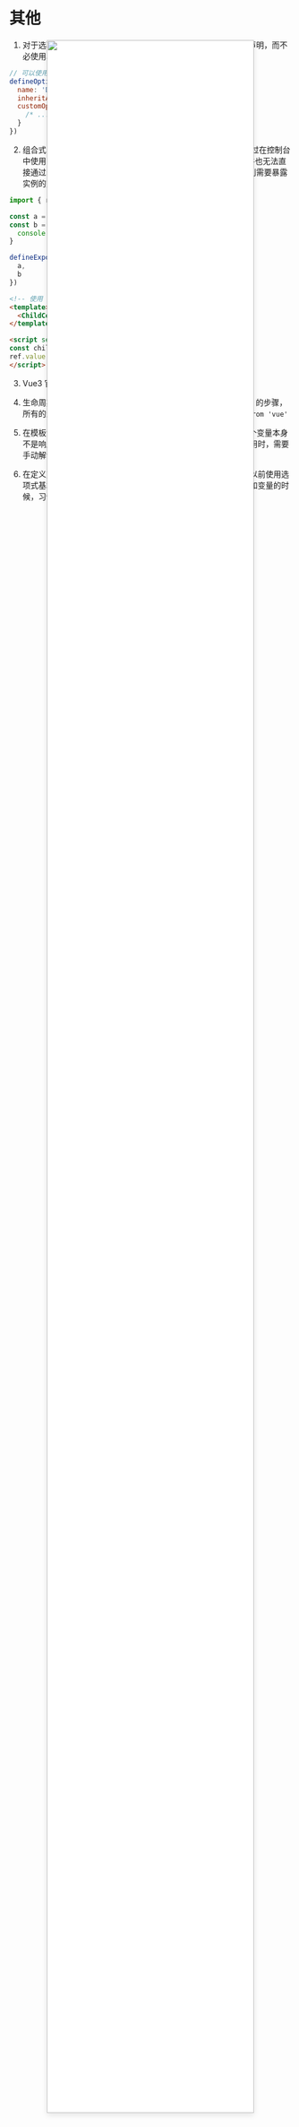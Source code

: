 <style>
  .pop-img {
    position: absolute;
    top: 50%;
    left: 50%;
    transform: translate(-50%, -50%);
    height: calc(100vh - 300px);
    width: 370px;
    object-fit: scale-down;
    background: #fff;
    box-shadow: 0px 4px 10px 0px rgba(0, 0, 0, 0.1);
  }
</style>

# 其他

1. 对于选项式 API 中的其他选项，可以使用`defineOptions`编译宏来声明，而不必使用单独的`<script>`块：

<div v-click.hide="1">

```javascript
// 可以使用组合式 API 完成定义的选项无法使用这个宏定义
defineOptions({
  name: 'DemoComp',
  inheritAttrs: false,
  customOptions: {
    /* ... */
  }
})
```
</div>

<div v-click="1">

2. 组合式 API 不再默认暴露组件实例的所有属性和方法，因此无法通过在控制台中使用 Vue DevTools 像之前一样`$vm.xxx`访问变量或方法，父组件也无法直接通过`$refs.childRef.someMethod()`调用子组件的方法，如果特别需要暴露实例的变量和方法，使用`defineExpose`宏

<div v-click.hide="3">

<div v-click.hide="2">
<div v-click>

```javascript
import { ref } from 'vue'

const a = ref(2)
const b = function() {
  console.log(a.value)
}

defineExpose({
  a,
  b
})
```
</div>
</div>
<div v-click>

```html
<!-- 使用 -->
<template>
  <ChildComponent ref="childRef" />
</template>

<script setup>
const childRef = ref(null)
ref.value.someMethod()
</script>
```

</div>
</div>
</div>

<div v-click="3">

3. Vue3 官方推荐使用`pinia`而不是`vuex`作为状态管理工具

</div>

<div v-click="4">

4. 生命周期基本类似于 Vue2，只是在 beforeCreate 前增加了 setup 的步骤，所有的生命周期钩子也需要声明引入，如`import { onMounted } from 'vue'` 

<div v-click.hide="6">
<div v-click="5">
<img class="pop-img" src="https://cn.vuejs.org/assets/lifecycle_zh-CN.FtDDVyNA.png" />
</div>
</div>

</div>

<div v-click="6">

5. 在模板渲染上下文中，只有顶级的 ref 属性才会被解包。如果某一个变量本身不是响应式，但是其内部包含了一个响应式的属性，则在模板中使用时，需要手动解包: `<span>{{ obj.refValue.value }}</span>`

</div>

<div v-click="7">

6. 在定义变量或方法之前就使用它们，会引起编译失败。这个问题在以前使用选项式基本不会出现，但是使用了组合式以后很容易在随意排布方法和变量的时候，习惯性将用到的方法后置，从而在之前调用时产生报错

</div>